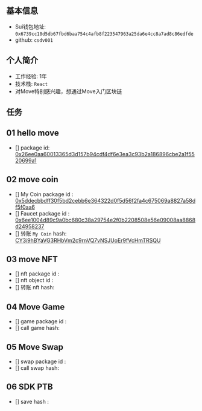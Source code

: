 ## 基本信息
- Sui钱包地址: `0x6739cc10d5db67fbd6baa754c4afb8f223547963a25da6e4cc8a7ad8c86edfde`
- github: `csdv001`

## 个人简介
- 工作经验: 1年
- 技术栈: `React` 
- 对Move特别感兴趣，想通过Move入门区块链

## 任务

##   01 hello move  
- [] package id: [0x26ee0aa60013365d3d157b94cdf4df6e3ea3c93b2a186896cbe2a1f5520699a1](https://suiscan.xyz/testnet/object/0x26ee0aa60013365d3d157b94cdf4df6e3ea3c93b2a186896cbe2a1f5520699a1)

##   02 move coin
- [] My Coin package id : [0x5ddecbbdff30f5bd2cebb6e364322d0f5d56f2fa4c675069a8827a58df5f0aa6](https://suiscan.xyz/mainnet/object/0x5ddecbbdff30f5bd2cebb6e364322d0f5d56f2fa4c675069a8827a58df5f0aa6)
- [] Faucet package id : [0x6ee1004d89c9a0bc680c38a29754e2f0b2208508e56e09008aa8868d24958237](https://suiscan.xyz/mainnet/object/0x6ee1004d89c9a0bc680c38a29754e2f0b2208508e56e09008aa8868d24958237)
- [] 转账 `My Coin` hash: [CY3i9hBYaVG3RHbVm2c9rnVQ7vNSJUoEr9fVcHmTRSQU](https://suiscan.xyz/mainnet/tx/CY3i9hBYaVG3RHbVm2c9rnVQ7vNSJUoEr9fVcHmTRSQU)

##   03 move NFT
- [] nft package id :
- [] nft object id : 
- [] 转账 nft  hash:

##   04 Move Game
- [] game package id :
- [] call game hash:

##   05 Move Swap
- [] swap package id :
- [] call swap hash:

##   06 SDK PTB
- [] save hash :
